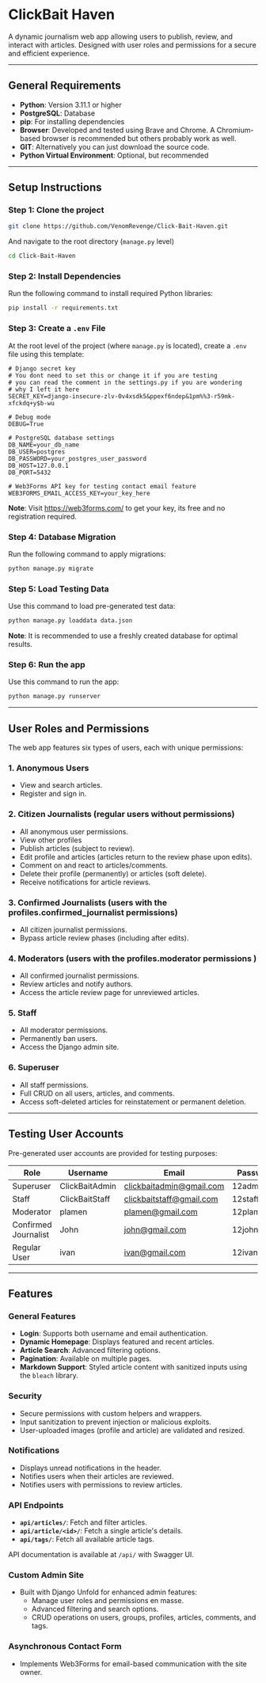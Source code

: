 # ClickBait Haven

A dynamic journalism web app allowing users to publish, review, and interact with articles. Designed with user roles and permissions for a secure and efficient experience.

---

## General Requirements
- **Python**: Version 3.11.1 or higher  
- **PostgreSQL**: Database
- **pip**: For installing dependencies  
- **Browser**: Developed and tested using Brave and Chrome. A Chromium-based browser is recommended but others probably work as well.
- **GIT**: Alternatively you can just download the source code.
- **Python Virtual Environment**: Optional, but recommended
---

## Setup Instructions

### Step 1: Clone the project
```bash
git clone https://github.com/VenomRevenge/Click-Bait-Haven.git
```
And navigate to the root directory (`manage.py` level)
 ```bash
cd Click-Bait-Haven
```

### Step 2: Install Dependencies


Run the following command to install required Python libraries:
```bash
pip install -r requirements.txt
```

### Step 3: Create a `.env` File
At the root level of the project (where `manage.py` is located), create a `.env` file using this template:
```env
# Django secret key
# You dont need to set this or change it if you are testing
# you can read the comment in the settings.py if you are wondering
# why I left it here
SECRET_KEY=django-insecure-zlv-0v4xsdk5&ppexf6ndep&1pm%%3-r59mk-xfckdq+y$b-wu

# Debug mode
DEBUG=True

# PostgreSQL database settings
DB_NAME=your_db_name
DB_USER=postgres
DB_PASSWORD=your_postgres_user_password
DB_HOST=127.0.0.1
DB_PORT=5432

# Web3Forms API key for testing contact email feature
WEB3FORMS_EMAIL_ACCESS_KEY=your_key_here
```

**Note**: Visit https://web3forms.com/ to get your key, its free and no registration required.

### Step 4: Database Migration
Run the following command to apply migrations:
```bash
python manage.py migrate
```

### Step 5: Load Testing Data
Use this command to load pre-generated test data:
```bash
python manage.py loaddata data.json
```

**Note**: It is recommended to use a freshly created database for optimal results.

### Step 6: Run the app
Use this command to run the app:
```bash
python manage.py runserver
```

---

## User Roles and Permissions

The web app features six types of users, each with unique permissions:

### 1. Anonymous Users
- View and search articles.
- Register and sign in.

### 2. Citizen Journalists (regular users without permissions)
- All anonymous user permissions.
- View other profiles
- Publish articles (subject to review).
- Edit profile and articles (articles return to the review phase upon edits).
- Comment on and react to articles/comments.
- Delete their profile (permanently) or articles (soft delete).
- Receive notifications for article reviews.

### 3. Confirmed Journalists (users with the profiles.confirmed_journalist permissions)
- All citizen journalist permissions.
- Bypass article review phases (including after edits).

### 4. Moderators  (users with the profiles.moderator permissions )
- All confirmed journalist permissions.
- Review articles and notify authors.
- Access the article review page for unreviewed articles.

### 5. Staff
- All moderator permissions.
- Permanently ban users.
- Access the Django admin site.

### 6. Superuser
- All staff permissions.
- Full CRUD on all users, articles, and comments.
- Access soft-deleted articles for reinstatement or permanent deletion.

---

## Testing User Accounts

Pre-generated user accounts are provided for testing purposes:

| Role                 | Username         | Email                   | Password    |
|----------------------|------------------|-------------------------|-------------|
| Superuser            | ClickBaitAdmin  | clickbaitadmin@gmail.com | 12admin34   |
| Staff                | ClickBaitStaff  | clickbaitstaff@gmail.com | 12staff34   |
| Moderator            | plamen          | plamen@gmail.com         | 12plamen34  |
| Confirmed Journalist | John            | john@gmail.com           | 12john34    |
| Regular User         | ivan            | ivan@gmail.com           | 12ivan34    |

---

## Features

### General Features
- **Login**: Supports both username and email authentication.
- **Dynamic Homepage**: Displays featured and recent articles.
- **Article Search**: Advanced filtering options.
- **Pagination**: Available on multiple pages.
- **Markdown Support**: Styled article content with sanitized inputs using the `bleach` library.

### Security
- Secure permissions with custom helpers and wrappers.
- Input sanitization to prevent injection or malicious exploits.
- User-uploaded images (profile and article) are validated and resized.

### Notifications
- Displays unread notifications in the header.
- Notifies users when their articles are reviewed.
- Notifies users with permissions to review articles.

### API Endpoints
- **`api/articles/`**: Fetch and filter articles.  
- **`api/article/<id>/`**: Fetch a single article's details.  
- **`api/tags/`**: Fetch all available article tags.  

API documentation is available at `/api/` with Swagger UI.

### Custom Admin Site
- Built with Django Unfold for enhanced admin features:
  - Manage user roles and permissions en masse.
  - Advanced filtering and search options.
  - CRUD operations on users, groups, profiles, articles, comments, and tags.

### Asynchronous Contact Form
- Implements Web3Forms for email-based communication with the site owner.



